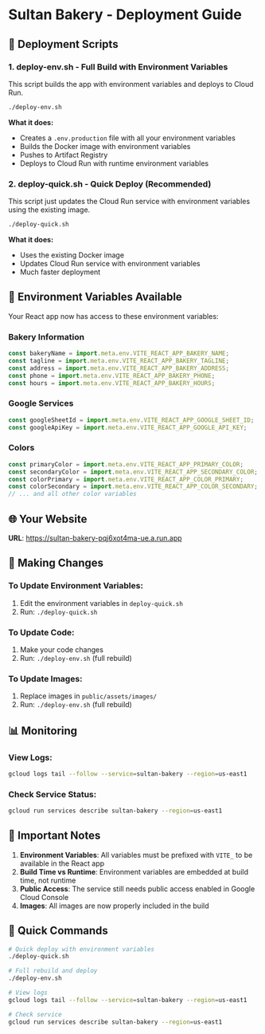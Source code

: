 # Sultan Bakery - Deployment Guide

## 🚀 Deployment Scripts

### 1. **deploy-env.sh** - Full Build with Environment Variables
This script builds the app with environment variables and deploys to Cloud Run.

```bash
./deploy-env.sh
```

**What it does:**
- Creates a `.env.production` file with all your environment variables
- Builds the Docker image with environment variables
- Pushes to Artifact Registry
- Deploys to Cloud Run with runtime environment variables

### 2. **deploy-quick.sh** - Quick Deploy (Recommended)
This script just updates the Cloud Run service with environment variables using the existing image.

```bash
./deploy-quick.sh
```

**What it does:**
- Uses the existing Docker image
- Updates Cloud Run service with environment variables
- Much faster deployment

## 📝 Environment Variables Available

Your React app now has access to these environment variables:

### Bakery Information
```javascript
const bakeryName = import.meta.env.VITE_REACT_APP_BAKERY_NAME;
const tagline = import.meta.env.VITE_REACT_APP_BAKERY_TAGLINE;
const address = import.meta.env.VITE_REACT_APP_BAKERY_ADDRESS;
const phone = import.meta.env.VITE_REACT_APP_BAKERY_PHONE;
const hours = import.meta.env.VITE_REACT_APP_BAKERY_HOURS;
```

### Google Services
```javascript
const googleSheetId = import.meta.env.VITE_REACT_APP_GOOGLE_SHEET_ID;
const googleApiKey = import.meta.env.VITE_REACT_APP_GOOGLE_API_KEY;
```

### Colors
```javascript
const primaryColor = import.meta.env.VITE_REACT_APP_PRIMARY_COLOR;
const secondaryColor = import.meta.env.VITE_REACT_APP_SECONDARY_COLOR;
const colorPrimary = import.meta.env.VITE_REACT_APP_COLOR_PRIMARY;
const colorSecondary = import.meta.env.VITE_REACT_APP_COLOR_SECONDARY;
// ... and all other color variables
```

## 🌐 Your Website

**URL**: https://sultan-bakery-pqj6xot4ma-ue.a.run.app

## 🔧 Making Changes

### To Update Environment Variables:
1. Edit the environment variables in `deploy-quick.sh`
2. Run: `./deploy-quick.sh`

### To Update Code:
1. Make your code changes
2. Run: `./deploy-env.sh` (full rebuild)

### To Update Images:
1. Replace images in `public/assets/images/`
2. Run: `./deploy-env.sh` (full rebuild)

## 📊 Monitoring

### View Logs:
```bash
gcloud logs tail --follow --service=sultan-bakery --region=us-east1
```

### Check Service Status:
```bash
gcloud run services describe sultan-bakery --region=us-east1
```

## 🚨 Important Notes

1. **Environment Variables**: All variables must be prefixed with `VITE_` to be available in the React app
2. **Build Time vs Runtime**: Environment variables are embedded at build time, not runtime
3. **Public Access**: The service still needs public access enabled in Google Cloud Console
4. **Images**: All images are now properly included in the build

## 🔄 Quick Commands

```bash
# Quick deploy with environment variables
./deploy-quick.sh

# Full rebuild and deploy
./deploy-env.sh

# View logs
gcloud logs tail --follow --service=sultan-bakery --region=us-east1

# Check service
gcloud run services describe sultan-bakery --region=us-east1
```
